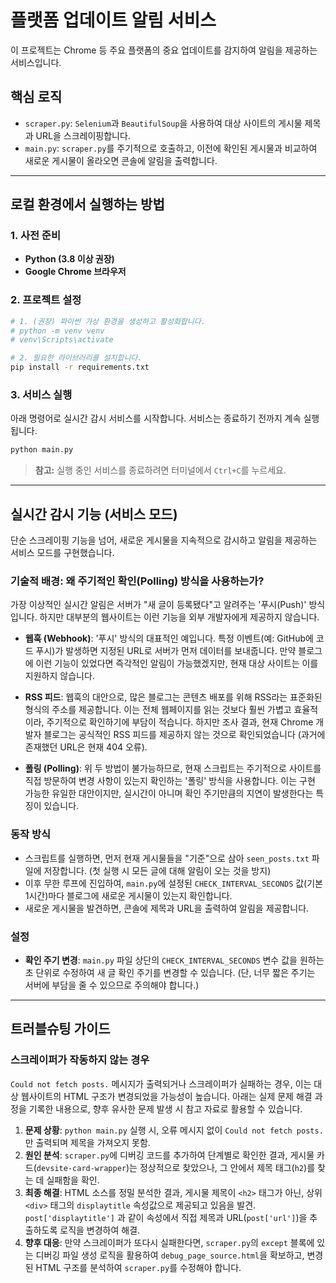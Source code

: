 # 플랫폼 업데이트 알림 서비스

이 프로젝트는 Chrome 등 주요 플랫폼의 중요 업데이트를 감지하여 알림을 제공하는 서비스입니다.

## 핵심 로직

- `scraper.py`: `Selenium`과 `BeautifulSoup`을 사용하여 대상 사이트의 게시물 제목과 URL을 스크레이핑합니다.
- `main.py`: `scraper.py`를 주기적으로 호출하고, 이전에 확인된 게시물과 비교하여 새로운 게시물이 올라오면 콘솔에 알림을 출력합니다.

---

## 로컬 환경에서 실행하는 방법

### 1. 사전 준비

- **Python (3.8 이상 권장)**
- **Google Chrome 브라우저**

### 2. 프로젝트 설정

```bash
# 1. (권장) 파이썬 가상 환경을 생성하고 활성화합니다.
# python -m venv venv
# venv\Scripts\activate

# 2. 필요한 라이브러리를 설치합니다.
pip install -r requirements.txt
```

### 3. 서비스 실행

아래 명령어로 실시간 감시 서비스를 시작합니다. 서비스는 종료하기 전까지 계속 실행됩니다.

```bash
python main.py
```

> **참고:** 실행 중인 서비스를 종료하려면 터미널에서 `Ctrl+C`를 누르세요.

---

## 실시간 감시 기능 (서비스 모드)

단순 스크레이핑 기능을 넘어, 새로운 게시물을 지속적으로 감시하고 알림을 제공하는 서비스 모드를 구현했습니다.

### 기술적 배경: 왜 주기적인 확인(Polling) 방식을 사용하는가?

가장 이상적인 실시간 알림은 서버가 "새 글이 등록됐다"고 알려주는 '푸시(Push)' 방식입니다. 하지만 대부분의 웹사이트는 이런 기능을 외부 개발자에게 제공하지 않습니다.

- **웹훅 (Webhook)**: '푸시' 방식의 대표적인 예입니다. 특정 이벤트(예: GitHub에 코드 푸시)가 발생하면 지정된 URL로 서버가 먼저 데이터를 보내줍니다. 만약 블로그에 이런 기능이 있었다면 즉각적인 알림이 가능했겠지만, 현재 대상 사이트는 이를 지원하지 않습니다.

- **RSS 피드**: 웹훅의 대안으로, 많은 블로그는 콘텐츠 배포를 위해 RSS라는 표준화된 형식의 주소를 제공합니다. 이는 전체 웹페이지를 읽는 것보다 훨씬 가볍고 효율적이라, 주기적으로 확인하기에 부담이 적습니다. 하지만 조사 결과, 현재 Chrome 개발자 블로그는 공식적인 RSS 피드를 제공하지 않는 것으로 확인되었습니다 (과거에 존재했던 URL은 현재 404 오류).

- **폴링 (Polling)**: 위 두 방법이 불가능하므로, 현재 스크립트는 주기적으로 사이트를 직접 방문하여 변경 사항이 있는지 확인하는 '폴링' 방식을 사용합니다. 이는 구현 가능한 유일한 대안이지만, 실시간이 아니며 확인 주기만큼의 지연이 발생한다는 특징이 있습니다.

### 동작 방식
- 스크립트를 실행하면, 먼저 현재 게시물들을 "기준"으로 삼아 `seen_posts.txt` 파일에 저장합니다. (첫 실행 시 모든 글에 대해 알림이 오는 것을 방지)
- 이후 무한 루프에 진입하여, `main.py`에 설정된 `CHECK_INTERVAL_SECONDS` 값(기본 1시간)마다 블로그에 새로운 게시물이 있는지 확인합니다.
- 새로운 게시물을 발견하면, 콘솔에 제목과 URL을 출력하여 알림을 제공합니다.

### 설정
- **확인 주기 변경**: `main.py` 파일 상단의 `CHECK_INTERVAL_SECONDS` 변수 값을 원하는 초 단위로 수정하여 새 글 확인 주기를 변경할 수 있습니다. (단, 너무 짧은 주기는 서버에 부담을 줄 수 있으므로 주의해야 합니다.)

---

## 트러블슈팅 가이드

### 스크레이퍼가 작동하지 않는 경우

`Could not fetch posts.` 메시지가 출력되거나 스크레이퍼가 실패하는 경우, 이는 대상 웹사이트의 HTML 구조가 변경되었을 가능성이 높습니다. 아래는 실제 문제 해결 과정을 기록한 내용으로, 향후 유사한 문제 발생 시 참고 자료로 활용할 수 있습니다.

1.  **문제 상황**: `python main.py` 실행 시, 오류 메시지 없이 `Could not fetch posts.` 만 출력되며 제목을 가져오지 못함.
2.  **원인 분석**: `scraper.py`에 디버깅 코드를 추가하여 단계별로 확인한 결과, 게시물 카드(`devsite-card-wrapper`)는 정상적으로 찾았으나, 그 안에서 제목 태그(`h2`)를 찾는 데 실패함을 확인.
3.  **최종 해결**: HTML 소스를 정밀 분석한 결과, 게시물 제목이 `<h2>` 태그가 아닌, 상위 `<div>` 태그의 `displaytitle` 속성값으로 제공되고 있음을 발견. `post['displaytitle']` 과 같이 속성에서 직접 제목과 URL(`post['url']`)을 추출하도록 로직을 변경하여 해결.
4.  **향후 대응**: 만약 스크레이퍼가 또다시 실패한다면, `scraper.py`의 `except` 블록에 있는 디버깅 파일 생성 로직을 활용하여 `debug_page_source.html`을 확보하고, 변경된 HTML 구조를 분석하여 `scraper.py`를 수정해야 합니다.